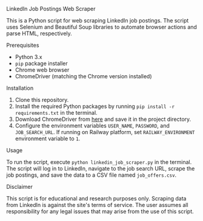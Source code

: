 LinkedIn Job Postings Web Scraper
<p>This is a Python script for web scraping LinkedIn job postings. The script uses Selenium and Beautiful Soup libraries to automate browser actions and parse HTML, respectively.</p>Prerequisites
<ul>
 <li>Python 3.x</li>
 <li><code>pip</code> package installer</li>
 <li>Chrome web browser</li>
 <li>ChromeDriver (matching the Chrome version installed)</li>
</ul>Installation
<ol>
 <li>Clone this repository.</li>
 <li>Install the required Python packages by running <code>pip install -r requirements.txt</code> in the terminal.</li>
 <li>Download ChromeDriver from <a href="https://sites.google.com/a/chromium.org/chromedriver/downloads" rel="nofollow">here</a> and save it in the project directory.</li>
 <li>Configure the environment variables <code>USER_NAME</code>, <code>PASSWORD</code>, and <code>JOB_SEARCH_URL</code>. If running on Railway platform, set <code>RAILWAY_ENVIRONMENT</code> environment variable to <code>1</code>.</li>
</ol>Usage
<p>To run the script, execute <code>python linkedin_job_scraper.py</code> in the terminal. The script will log in to LinkedIn, navigate to the job search URL, scrape the job postings, and save the data to a CSV file named <code>job_offers.csv</code>.</p>Disclaimer
<p>This script is for educational and research purposes only. Scraping data from LinkedIn is against the site's terms of service. The user assumes all responsibility for any legal issues that may arise from the use of this script.</p>
